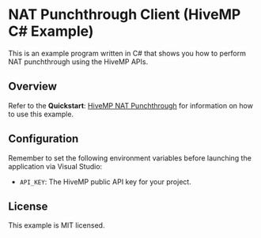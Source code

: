 # NAT Punchthrough Client (HiveMP C# Example)

This is an example program written in C# that shows you how to perform NAT punchthrough using the HiveMP APIs.

## Overview

Refer to the **Quickstart**: [HiveMP NAT Punchthrough](https://hivemp.com/docs/nat-punchthrough/quickstart/) for information on how to use this example.

## Configuration

Remember to set the following environment variables before launching the application via Visual Studio:

* `API_KEY`: The HiveMP public API key for your project.

## License

This example is MIT licensed.
